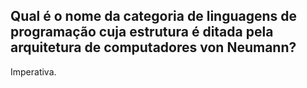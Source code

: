 ## Qual é o nome da categoria de linguagens de programação cuja estrutura é ditada pela arquitetura de computadores von Neumann?

Imperativa.

